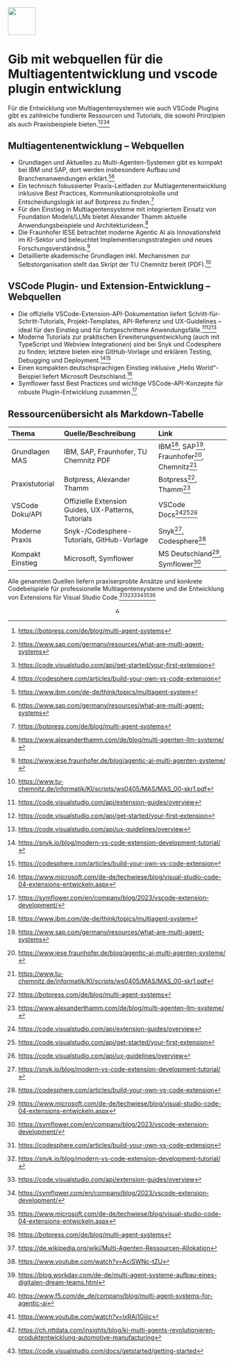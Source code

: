 <img src="https://r2cdn.perplexity.ai/pplx-full-logo-primary-dark%402x.png" style="height:64px;margin-right:32px"/>

# Gib mit webquellen für die Multiagententwicklung und vscode plugin entwicklung

Für die Entwicklung von Multiagentensystemen wie auch VSCode Plugins gibt es zahlreiche fundierte Ressourcen und Tutorials, die sowohl Prinzipien als auch Praxisbeispiele bieten.[^1_1][^1_2][^1_3][^1_4]

## Multiagentenentwicklung – Webquellen

- Grundlagen und Aktuelles zu Multi-Agenten-Systemen gibt es kompakt bei IBM und SAP, dort werden insbesondere Aufbau und Branchenanwendungen erklärt.[^1_5][^1_2]
- Ein technisch fokussierter Praxis-Leitfaden zur Multiagentenentwicklung inklusive Best Practices, Kommunikationsprotokolle und Entscheidungslogik ist auf Botpress zu finden.[^1_1]
- Für den Einstieg in Multiagentensysteme mit integriertem Einsatz von Foundation Models/LLMs bietet Alexander Thamm aktuelle Anwendungsbeispiele und Architekturideen.[^1_6]
- Die Fraunhofer IESE betrachtet moderne Agentic AI als Innovationsfeld im KI-Sektor und beleuchtet Implementierungsstrategien und neues Forschungsverständnis.[^1_7]
- Detaillierte akademische Grundlagen inkl. Mechanismen zur Selbstorganisation stellt das Skript der TU Chemnitz bereit (PDF).[^1_8]


## VSCode Plugin- und Extension-Entwicklung – Webquellen

- Die offizielle VSCode-Extension-API-Dokumentation liefert Schritt-für-Schritt-Tutorials, Projekt-Templates, API-Referenz und UX-Guidelines – ideal für den Einstieg und für fortgeschrittene Anwendungsfälle.[^1_9][^1_3][^1_10]
- Moderne Tutorials zur praktischen Erweiterungsentwicklung (auch mit TypeScript und Webview Integrationen) sind bei Snyk und Codesphere zu finden; letztere bieten eine GitHub-Vorlage und erklären Testing, Debugging und Deployment.[^1_11][^1_4]
- Einen kompakten deutschsprachigen Einstieg inklusive „Hello World“-Beispiel liefert Microsoft Deutschland.[^1_12]
- Symflower fasst Best Practices und wichtige VSCode-API-Konzepte für robuste Plugin-Entwicklung zusammen.[^1_13]


## Ressourcenübersicht als Markdown-Tabelle

| Thema | Quelle/Beschreibung | Link |
| :-- | :-- | :-- |
| Grundlagen MAS | IBM, SAP, Fraunhofer, TU Chemnitz PDF | IBM[^1_5], SAP[^1_2], Fraunhofer[^1_7], Chemnitz[^1_8] |
| Praxistutorial | Botpress, Alexander Thamm | Botpress[^1_1], Thamm[^1_6] |
| VSCode Doku/API | Offizielle Extension Guides, UX-Patterns, Tutorials | VSCode Docs[^1_9][^1_3][^1_10] |
| Moderne Praxis | Snyk-/Codesphere-Tutorials, GitHub-Vorlage | Snyk[^1_11], Codesphere[^1_4] |
| Kompakt Einstieg | Microsoft, Symflower | MS Deutschland[^1_12], Symflower[^1_13] |

Alle genannten Quellen liefern praxiserprobte Ansätze und konkrete Codebeispiele für professionelle Multiagentensysteme und die Entwicklung von Extensions für Visual Studio Code.[^1_4][^1_11][^1_9][^1_13][^1_12][^1_1]
<span style="display:none">[^1_14][^1_15][^1_16][^1_17][^1_18][^1_19][^1_20]</span>

<div style="text-align: center">⁂</div>

[^1_1]: https://botpress.com/de/blog/multi-agent-systems

[^1_2]: https://www.sap.com/germany/resources/what-are-multi-agent-systems

[^1_3]: https://code.visualstudio.com/api/get-started/your-first-extension

[^1_4]: https://codesphere.com/articles/build-your-own-vs-code-extension

[^1_5]: https://www.ibm.com/de-de/think/topics/multiagent-system

[^1_6]: https://www.alexanderthamm.com/de/blog/multi-agenten-llm-systeme/

[^1_7]: https://www.iese.fraunhofer.de/blog/agentic-ai-multi-agenten-systeme/

[^1_8]: https://www.tu-chemnitz.de/informatik/KI/scripts/ws0405/MAS/MAS_00-skr1.pdf

[^1_9]: https://code.visualstudio.com/api/extension-guides/overview

[^1_10]: https://code.visualstudio.com/api/ux-guidelines/overview

[^1_11]: https://snyk.io/blog/modern-vs-code-extension-development-tutorial/

[^1_12]: https://www.microsoft.com/de-de/techwiese/blog/visual-studio-code-04-extensions-entwickeln.aspx

[^1_13]: https://symflower.com/en/company/blog/2023/vscode-extension-development/

[^1_14]: https://de.wikipedia.org/wiki/Multi-Agenten-Ressourcen-Allokation

[^1_15]: https://www.youtube.com/watch?v=AciSWNc-tZU

[^1_16]: https://blog.workday.com/de-de/multi-agent-systeme-aufbau-eines-digitalen-dream-teams.html

[^1_17]: https://www.f5.com/de_de/company/blog/multi-agent-systems-for-agentic-ai

[^1_18]: https://www.youtube.com/watch?v=lxRAj1Gijic

[^1_19]: https://ch.nttdata.com/insights/blog/ki-multi-agents-revolutionieren-produktentwicklung-automotive-manufacturing

[^1_20]: https://code.visualstudio.com/docs/getstarted/getting-started

